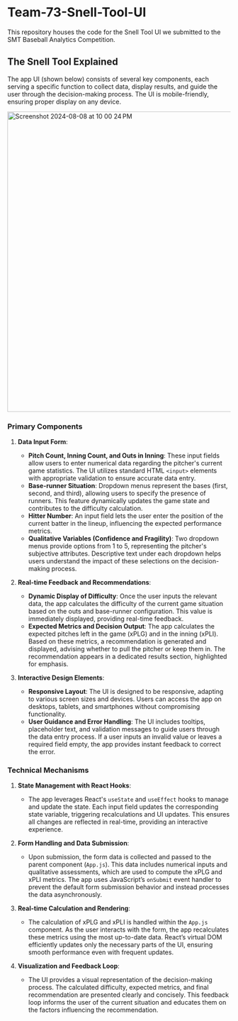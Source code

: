 # Team-73-Snell-Tool-UI
This repository houses the code for the Snell Tool UI we submitted to the SMT Baseball Analytics Competition.

## The Snell Tool Explained

The app UI (shown below) consists of several key components, each serving a specific function to collect data, display results, and guide the user through the decision-making process. The UI is mobile-friendly, ensuring proper display on any device.

<img width="677" alt="Screenshot 2024-08-08 at 10 00 24 PM" src="https://github.com/user-attachments/assets/f8e054f8-8fe2-4345-bb6c-a6aaedbb22ed">

### Primary Components

1. **Data Input Form**:
   - **Pitch Count, Inning Count, and Outs in Inning**: These input fields allow users to enter numerical data regarding the pitcher's current game statistics. The UI utilizes standard HTML `<input>` elements with appropriate validation to ensure accurate data entry.
   - **Base-runner Situation**: Dropdown menus represent the bases (first, second, and third), allowing users to specify the presence of runners. This feature dynamically updates the game state and contributes to the difficulty calculation.
   - **Hitter Number**: An input field lets the user enter the position of the current batter in the lineup, influencing the expected performance metrics.
   - **Qualitative Variables (Confidence and Fragility)**: Two dropdown menus provide options from 1 to 5, representing the pitcher's subjective attributes. Descriptive text under each dropdown helps users understand the impact of these selections on the decision-making process.

2. **Real-time Feedback and Recommendations**:
   - **Dynamic Display of Difficulty**: Once the user inputs the relevant data, the app calculates the difficulty of the current game situation based on the outs and base-runner configuration. This value is immediately displayed, providing real-time feedback.
   - **Expected Metrics and Decision Output**: The app calculates the expected pitches left in the game (xPLG) and in the inning (xPLI). Based on these metrics, a recommendation is generated and displayed, advising whether to pull the pitcher or keep them in. The recommendation appears in a dedicated results section, highlighted for emphasis.

3. **Interactive Design Elements**:
   - **Responsive Layout**: The UI is designed to be responsive, adapting to various screen sizes and devices. Users can access the app on desktops, tablets, and smartphones without compromising functionality.
   - **User Guidance and Error Handling**: The UI includes tooltips, placeholder text, and validation messages to guide users through the data entry process. If a user inputs an invalid value or leaves a required field empty, the app provides instant feedback to correct the error.

### Technical Mechanisms

1. **State Management with React Hooks**:
   - The app leverages React's `useState` and `useEffect` hooks to manage and update the state. Each input field updates the corresponding state variable, triggering recalculations and UI updates. This ensures all changes are reflected in real-time, providing an interactive experience.

2. **Form Handling and Data Submission**:
   - Upon submission, the form data is collected and passed to the parent component (`App.js`). This data includes numerical inputs and qualitative assessments, which are used to compute the xPLG and xPLI metrics. The app uses JavaScript’s `onSubmit` event handler to prevent the default form submission behavior and instead processes the data asynchronously.

3. **Real-time Calculation and Rendering**:
   - The calculation of xPLG and xPLI is handled within the `App.js` component. As the user interacts with the form, the app recalculates these metrics using the most up-to-date data. React’s virtual DOM efficiently updates only the necessary parts of the UI, ensuring smooth performance even with frequent updates.

4. **Visualization and Feedback Loop**:
   - The UI provides a visual representation of the decision-making process. The calculated difficulty, expected metrics, and final recommendation are presented clearly and concisely. This feedback loop informs the user of the current situation and educates them on the factors influencing the recommendation.
